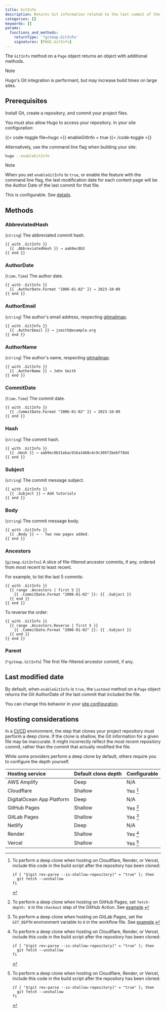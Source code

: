```yaml
---
title: GitInfo
description: Returns Git information related to the last commit of the given page.
categories: []
keywords: []
params:
  functions_and_methods:
    returnType: '*gitmap.GitInfo'
    signatures: [PAGE.GitInfo]
---
```


The `GitInfo` method on a `Page` object returns an object with additional methods.

> [!note]
> Hugo's Git integration is performant, but may increase build times on large sites.

## Prerequisites

Install Git, create a repository, and commit your project files.

You must also allow Hugo to access your repository. In your site configuration:

{{< code-toggle file=hugo >}}
enableGitInfo = true
{{< /code-toggle >}}

Alternatively, use the command line flag when building your site:

```sh
hugo --enableGitInfo
```

> [!note]
> When you set `enableGitInfo` to `true`, or enable the feature with the command line flag, the last modification date for each content page will be the Author Date of the last commit for that file.
>
> This is configurable. See&nbsp;[details].

## Methods

### AbbreviatedHash

(`string`) The abbreviated commit hash.

```go-html-template
{{ with .GitInfo }}
  {{ .AbbreviatedHash }} → aab9ec0b3
{{ end }}
```

### AuthorDate

(`time.Time`) The author date.

```go-html-template
{{ with .GitInfo }}
  {{ .AuthorDate.Format "2006-01-02" }} → 2023-10-09
{{ end }}
```

### AuthorEmail

(`string`) The author's email address, respecting [gitmailmap].

```go-html-template
{{ with .GitInfo }}
  {{ .AuthorEmail }} → jsmith@example.org
{{ end }}
```

### AuthorName

(`string`) The author's name, respecting [gitmailmap].

```go-html-template
{{ with .GitInfo }}
  {{ .AuthorName }} → John Smith
{{ end }}
```

### CommitDate

(`time.Time`) The commit date.

```go-html-template
{{ with .GitInfo }}
  {{ .CommitDate.Format "2006-01-02" }} → 2023-10-09
{{ end }}
```

### Hash

(`string`) The commit hash.

```go-html-template
{{ with .GitInfo }}
  {{ .Hash }} → aab9ec0b31ebac916a1468c4c9c305f2bebf78d4
{{ end }}
```

### Subject

(`string`) The commit message subject.

```go-html-template
{{ with .GitInfo }}
  {{ .Subject }} → Add tutorials
{{ end }}
```

### Body

(`string`) The commit message body.

```go-html-template
{{ with .GitInfo }}
  {{ .Body }} → - Two new pages added.
{{ end }}
```

### Ancestors

(`gitmap.GitInfos`) A slice of file-filtered ancestor commits, if any, ordered from most recent to least recent.

For example, to list the last 5 commits:

```go-html-template
{{ with .GitInfo }}
  {{ range .Ancestors | first 5 }} 
    {{ .CommitDate.Format "2006-01-02" }}: {{ .Subject }}
  {{ end }}
{{ end }}
```

To reverse the order:

```go-html-template
{{ with .GitInfo }}
  {{ range .Ancestors.Reverse | first 5 }} 
    {{ .CommitDate.Format "2006-01-02" }}: {{ .Subject }}
  {{ end }}
{{ end }}
```

### Parent

(`*gitmap.GitInfo`) The first file-filtered ancestor commit, if any.

## Last modified date

By default, when `enableGitInfo` is `true`, the `Lastmod` method on a `Page` object returns the Git AuthorDate of the last commit that included the file.

You can change this behavior in your [site configuration].

## Hosting considerations

In a [CI/CD](g) environment, the step that clones your project repository must perform a deep clone. If the clone is shallow, the Git information for a given file may be inaccurate. It might incorrectly reflect the most recent repository commit, rather than the commit that actually modified the file.

While some providers perform a deep clone by default, others require you to configure the depth yourself.

Hosting service|Default clone depth|Configurable
:--|:--|:--
AWS Amplify|Deep|N/A
Cloudflare|Shallow|Yes [^1]
DigitalOcean App Platform|Deep|N/A
GitHub Pages|Shallow|Yes [^2]
GitLab Pages|Shallow|Yes [^3]
Netlify|Deep|N/A
Render|Shallow|Yes [^1]
Vercel|Shallow|Yes [^1]

[^1]: To perform a deep clone when hosting on Cloudflare, Render, or Vercel, include this code in the build script after the repository has been cloned:

    ```text
    if [ "$(git rev-parse --is-shallow-repository)" = "true" ]; then
      git fetch --unshallow
    fi
    ```

[^2]: To perform a deep clone when hosting on GitHub Pages, set `fetch-depth: 0` in the `checkout` step of the GitHub Action. See [example](/host-and-deploy/host-on-github-pages/#step-7).

[^3]: To perform a deep clone when hosting on GitLab Pages, set the `GIT_DEPTH` environment variable to `0` in the workflow file. See [example](/host-and-deploy/host-on-gitlab-pages/#configure-gitlab-cicd).

[details]: /configuration/front-matter/#dates
[gitmailmap]: https://git-scm.com/docs/gitmailmap
[site configuration]: /configuration/front-matter/
